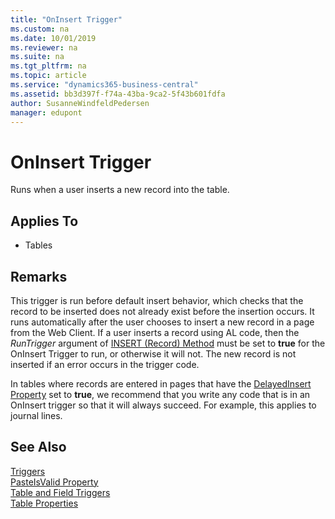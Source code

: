 ```yaml
---
title: "OnInsert Trigger"
ms.custom: na
ms.date: 10/01/2019
ms.reviewer: na
ms.suite: na
ms.tgt_pltfrm: na
ms.topic: article
ms.service: "dynamics365-business-central"
ms.assetid: bb3d397f-f74a-43ba-9ca2-5f43b601fdfa
author: SusanneWindfeldPedersen
manager: edupont
---
```



# OnInsert Trigger
Runs when a user inserts a new record into the table.  
  
## Applies To  
- Tables  
  
## Remarks  
 This trigger is run before default insert behavior, which checks that the record to be inserted does not already exist before the insertion occurs. It runs automatically after the user chooses to insert a new record in a page from the Web Client. If a user inserts a record using AL code, then the *RunTrigger* argument of [INSERT (Record) Method](../methods-auto/record/record-insert-method.md) must be set to **true** for the OnInsert Trigger to run, or otherwise it will not. The new record is not inserted if an error occurs in the trigger code.  
  
 In tables where records are entered in pages that have the [DelayedInsert Property](../properties/devenv-delayedinsert-property.md) set to **true**, we recommend that you write any code that is in an OnInsert trigger so that it will always succeed. For example, this applies to journal lines.  
  
## See Also  
 [Triggers](devenv-triggers.md)   
 [PasteIsValid Property](../properties/devenv-pasteisvalid-property.md)  
 [Table and Field Triggers](devenv-table-and-field-triggers.md)  
 [Table Properties](../properties/devenv-table-properties.md)  
